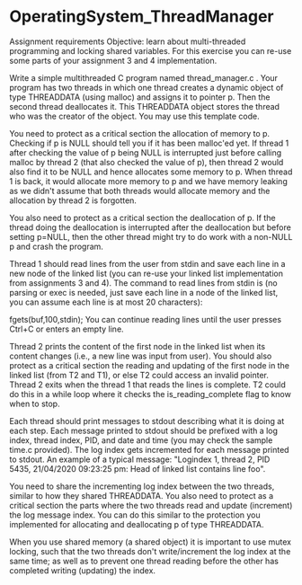# OperatingSystem_ThreadManager

Assignment requirements
Objective: learn about multi-threaded programming and locking shared variables. For this exercise you can re-use some parts of your assignment 3 and 4 implementation. 

Write a simple multithreaded C program named thread_manager.c . Your program has two threads in which one thread creates a dynamic object of type THREADDATA (using malloc) and assigns it to pointer  p. Then the second thread deallocates it. This THREADDATA object stores the thread who was the creator of the object. You may use this template code.

You need to protect as a critical section the allocation of memory to p. Checking if p is NULL should tell you if it has been malloc'ed yet. If thread 1 after checking the value of p being NULL is interrupted just before calling malloc by thread 2 (that also checked the value of p), then thread 2 would also find it to be NULL and hence allocates some memory to p. When thread 1 is back, it would allocate more memory to p and we have memory leaking as we didn't assume that both threads would allocate memory and the allocation by thread 2 is forgotten.

You also need to protect as a critical section the deallocation of p. If the thread doing the deallocation is interrupted after the deallocation but before setting p=NULL, then the other thread might try to do work with a non-NULL p and crash the program.

Thread 1 should read lines from the user from stdin and save each line in a new node of the linked list (you can re-use your linked list implementation from assignments 3 and 4). The command to read lines from stdin is (no parsing or exec is needed, just save each line in a node of the linked list, you can assume each line is at most 20 characters):

   fgets(buf,100,stdin);
You can continue reading lines until the user presses Ctrl+C or enters an empty line.

Thread 2 prints the content of the first node in the linked list when its content changes (i.e., a new line was input from user). You should also protect as a critical section the reading and updating of the first node in the linked list (from T2 and T1), or else T2 could access an invalid pointer. Thread 2 exits when the thread 1 that reads the lines is complete. T2 could do this in a while loop where it checks the is_reading_complete flag to know when to stop.

Each thread should print messages to stdout describing what it is doing at each step. Each message printed to stdout should be prefixed with a log index, thread index, PID, and date and time (you may check the sample time.c provided). The log index gets incremented for each message printed to stdout. An example of a typical message: "Logindex 1, thread 2, PID 5435, 21/04/2020 09:23:25 pm:  Head of linked list contains line foo".

You need to share the incrementing log index between the two threads, similar to how they shared THREADDATA. You also need to protect as a critical section the parts where the two threads read and update (increment) the log message index. You can do this similar to the protection you implemented for allocating and deallocating p of type THREADDATA.

When you use shared memory (a shared object) it is important to use mutex locking, such that the two threads don't write/increment the log index at the same time; as well as to prevent one thread reading before the other has completed writing (updating) the index.


